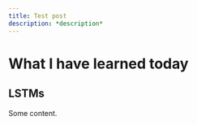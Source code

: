 ```yaml
---
title: Test post
description: *description*
---
```


# What I have learned today
## LSTMs
Some content.
